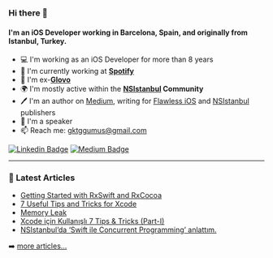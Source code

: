 ### Hi there 👋

#### I'm an iOS Developer working in Barcelona, Spain, and originally from Istanbul, Turkey.

- 💻 I'm working as an iOS Developer for more than 8 years
- 🏢 I'm currently working at **[Spotify](https://www.spotify.com/)**
- 🏢 I'm ex-**[Glovo](https://glovoapp.com/)**
- 🌍 I'm mostly active within the **[NSIstanbul](http://nsistanbul.com/) Community**
- 🖊️ I'm an author on [Medium](https://medium.com/@goktuggumus), writing for [Flawless iOS](https://medium.com/flawless-app-stories) and [NSIstanbul](https://medium.com/nsistanbul) publishers
- 🎤 I'm a speaker
- 📫 Reach me: [gktggumus@gmail.com](mailto:gktggumus@gmail.com)

[![Linkedin Badge](https://img.shields.io/badge/-goktuggumus-blue?style=flat-square&logo=Linkedin&logoColor=white&link=https://www.linkedin.com/in/goktuggumus/)](https://www.linkedin.com/in/goktuggumus/)
[![Medium Badge](https://img.shields.io/badge/-@goktuggumus-03a57a?style=flat-square&labelColor=000000&logo=Medium&link=https://medium.com/@goktuggumus/)](https://medium.com/@goktuggumus)

---

### 📕 Latest Articles

<!-- BLOG-POST-LIST:START -->
- [Getting Started with RxSwift and RxCocoa](https://medium.com/flawless-app-stories/getting-started-with-rxswift-and-rxcocoa-5534cf2902b7?source=rss-71203ef516f0------2)
- [7 Useful Tips and Tricks for Xcode](https://medium.com/flawless-app-stories/7-useful-tips-and-tricks-for-xcode-52182ac1dfa1?source=rss-71203ef516f0------2)
- [Memory Leak](https://medium.com/nsistanbul/memory-leak-91bbc2d1920e?source=rss-71203ef516f0------2)
- [Xcode için Kullanışlı 7 Tips & Tricks (Part-I)](https://medium.com/nsistanbul/xcode-tips-and-tricks-part-1-46ee83fb77c3?source=rss-71203ef516f0------2)
- [NSIstanbul’da ‘Swift ile Concurrent Programming’ anlattım.](https://medium.com/nsistanbul/nsistanbulda-swift-ile-concurrent-programming-anlatt%C4%B1m-7faa6069f318?source=rss-71203ef516f0------2)
<!-- BLOG-POST-LIST:END -->

➡️ [more articles...](https://medium.com/@goktuggumus)

